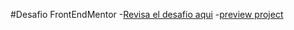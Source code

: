 #Desafio FrontEndMentor
-[Revisa el desafio aqui](https://www.frontendmentor.io/challenges/ecommerce-product-page-UPsZ9MJp6/hub)
-[preview project](https://ecommerce-fronetndmentor.netlify.app/)